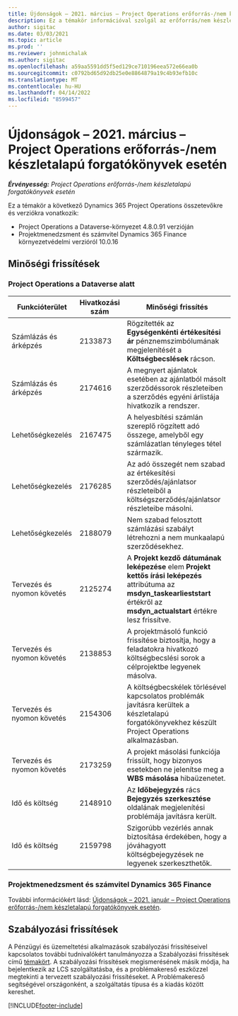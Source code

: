 ```yaml
---
title: Újdonságok – 2021. március – Project Operations erőforrás-/nem készletalapú forgatókönyvek esetén
description: Ez a témakör információval szolgál az erőforrás/nem készletalapú forgatókönyvek projektjeihez tartozó minőségi frissítésekről, amelyek a Project Operations 2021 márciusi kiadásában váltak elérhetővé.
author: sigitac
ms.date: 03/03/2021
ms.topic: article
ms.prod: ''
ms.reviewer: johnmichalak
ms.author: sigitac
ms.openlocfilehash: a59aa5591dd5f5ed129ce710196eea572e66ea0b
ms.sourcegitcommit: c0792bd65d92db25e0e8864879a19c4b93efb10c
ms.translationtype: MT
ms.contentlocale: hu-HU
ms.lasthandoff: 04/14/2022
ms.locfileid: "8599457"
---
```

# <a name="whats-new-march-2021---project-operations-for-resourcenon-stocked-based-scenarios"></a>Újdonságok – 2021. március – Project Operations erőforrás-/nem készletalapú forgatókönyvek esetén

_**Érvényesség:** Project Operations erőforrás-/nem készletalapú forgatókönyvek esetén_

Ez a témakör a következő Dynamics 365 Project Operations összetevőkre és verziókra vonatkozik:

- Project Operations a Dataverse-környezet 4.8.0.91 verzióján 
- Projektmenedzsment és számvitel Dynamics 365 Finance környezetvédelmi verzióról 10.0.16 

## <a name="quality-updates"></a>Minőségi frissítések

### <a name="project-operations-on-dataverse"></a>Project Operations a Dataverse alatt


| **Funkcióterület** | **Hivatkozási szám** | **Minőségi frissítés** |
| --- | --- | --- |
| Számlázás és árképzés | 2133873 | Rögzítették az **Egységenkénti értékesítési ár** pénznemszimbólumának megjelenítését a **Költségbecslések** rácson. |
| Számlázás és árképzés | 2174616 | A megnyert ajánlatok esetében az ajánlatból másolt szerződéssorok részleteiben a szerződés egyéni árlistája hivatkozik a rendszer. |
| Lehetőségkezelés | 2167475 | A helyesbítési számlán szereplő rögzített adó összege, amelyből egy számlázatlan tényleges tétel származik. |
| Lehetőségkezelés | 2176285 | Az adó összegét nem szabad az értékesítési szerződés/ajánlatsor részleteiből a költségszerződés/ajánlatsor részleteibe másolni. |
| Lehetőségkezelés | 2188079 | Nem szabad felosztott számlázási szabályt létrehozni a nem munkaalapú szerződésekhez. |
| Tervezés és nyomon követés | 2125274 | A **Projekt kezdő dátumának leképezése** elem **Projekt kettős írási leképezés** attribútuma az **msdyn\_taskearlieststart** értékről az **msdyn\_actualstart** értékre lesz frissítve. |
| Tervezés és nyomon követés | 2138853 | A projektmásoló funkció frissítése biztosítja, hogy a feladatokra hivatkozó költségbecslési sorok a célprojektbe legyenek másolva. |
| Tervezés és nyomon követés | 2154306 | A költségbecskélek törlésével kapcsolatos problémák javításra kerültek a készletalapú forgatókönyvekhez készült Project Operations alkalmazásban. |
| Tervezés és nyomon követés | 2173259 | A projekt másolási funkciója frissült, hogy bizonyos esetekben ne jelenítse meg a **WBS másolása** hibaüzenetet. |
| Idő és költség | 2148910 | Az **Időbejegyzés** rács **Bejegyzés szerkesztése** oldalának megjelenítési problémája javításra került. |
| Idő és költség | 2159798 | Szigorúbb vezérlés annak biztosítása érdekében, hogy a jóváhagyott költségbejegyzések ne legyenek szerkeszthetők. |

### <a name="project-management-and-accounting-on-dynamics-365-finance"></a>Projektmenedzsment és számvitel Dynamics 365 Finance

További információkért lásd: [Újdonságok – 2021. január – Project Operations erőforrás-/nem készletalapú forgatókönyvek esetén](whats-new-jan-2021-resource-based.md).

## <a name="regulatory-updates"></a>Szabályozási frissítések

A Pénzügyi és üzemeltetési alkalmazások szabályozási frissítéseivel kapcsolatos további tudnivalókért tanulmányozza a Szabályozási frissítések című [témakört](/dynamics365/finance/localizations/regulatory-updates). A szabályozási frissítések megismerésének másik módja, ha bejelentkezik az LCS szolgáltatásba, és a problémakereső eszközzel megtekinti a tervezett szabályozási frissítéseket. A Problémakereső segítségével országonként, a szolgáltatás típusa és a kiadás között kereshet.


[!INCLUDE[footer-include](../includes/footer-banner.md)]